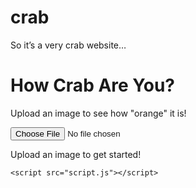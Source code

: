# crab
So it’s a very crab website…
<!DOCTYPE html>
<html lang="en">
<head>
    <meta charset="UTF-8">
    <meta name="viewport" content="width=device-width, initial-scale=1.0">
    <title>Crab Detector</title>
    <link rel="stylesheet" href="styles.css">
</head>
<body>
    <div class="container">
        <h1>How Crab Are You?</h1>
        <p>Upload an image to see how "orange" it is!</p>
        <input type="file" id="imageInput" accept="image/*" />
        <canvas id="canvas" style="display:none;"></canvas>
        <div id="result">
            <p id="score">Upload an image to get started!</p>
            <p id="crabLevel"></p>
        </div>
    </div>

    <script src="script.js"></script>
</body>
</html>
